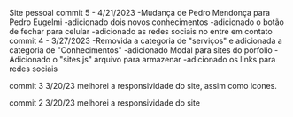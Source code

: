 Site pessoal
commit 5 - 4/21/2023
-Mudança de Pedro Mendonça para Pedro Eugelmi
-adicionado dois novos conhecimentos
-adicionado o botão de fechar para celular
-adicionado as redes sociais no entre em contato
commit 4 - 3/27/2023
-Removida a categoria de "serviços" e adicionada a categoria de "Conhecimentos"
-adicionado Modal para sites do porfolio
-Adicionado o "sites.js" arquivo para armazenar
-adicionado os links para redes sociais

commit 3 3/20/23
melhorei a responsividade do site, assim como icones.

commit 2 3/20/23
melhorei a responsividade do site



